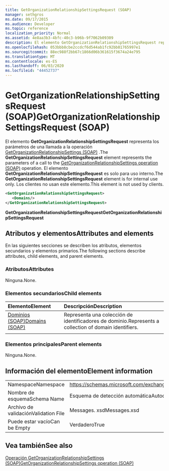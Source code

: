 ```yaml
---
title: GetOrganizationRelationshipSettingsRequest (SOAP)
manager: sethgros
ms.date: 09/17/2015
ms.audience: Developer
ms.topic: reference
localization_priority: Normal
ms.assetid: 4e8aa3b3-4bfc-40c3-b96b-9f7062b09309
description: El elemento GetOrganizationRelationshipSettingsRequest representa los parámetros de una llamada a la operación GetOrganizationRelationshipSettings (SOAP). El elemento GetOrganizationRelationshipSettingsRequest es solo para uso interno. Los clientes no usan este elemento.
ms.openlocfilehash: 053bbb8cbe2ccdcf6d544ab1fc92bb81765997e1
ms.sourcegitcommit: 88ec988f2bb67c1866d06b361615f3674a24e795
ms.translationtype: MT
ms.contentlocale: es-ES
ms.lasthandoff: 06/03/2020
ms.locfileid: "44452737"
---
```

# <a name="getorganizationrelationshipsettingsrequest-soap"></a><span data-ttu-id="bcabf-105">GetOrganizationRelationshipSettingsRequest (SOAP)</span><span class="sxs-lookup"><span data-stu-id="bcabf-105">GetOrganizationRelationshipSettingsRequest (SOAP)</span></span>

<span data-ttu-id="bcabf-106">El elemento **GetOrganizationRelationshipSettingsRequest** representa los parámetros de una llamada a la operación [GetOrganizationRelationshipSettings (SOAP)](getorganizationrelationshipsettings-operation-soap.md) .</span><span class="sxs-lookup"><span data-stu-id="bcabf-106">The **GetOrganizationRelationshipSettingsRequest** element represents the parameters of a call to the [GetOrganizationRelationshipSettings operation (SOAP)](getorganizationrelationshipsettings-operation-soap.md) operation.</span></span> <span data-ttu-id="bcabf-107">El elemento **GetOrganizationRelationshipSettingsRequest** es solo para uso interno.</span><span class="sxs-lookup"><span data-stu-id="bcabf-107">The **GetOrganizationRelationshipSettingsRequest** element is for internal use only.</span></span> <span data-ttu-id="bcabf-108">Los clientes no usan este elemento.</span><span class="sxs-lookup"><span data-stu-id="bcabf-108">This element is not used by clients.</span></span> 
  
```XML
<GetOrganizationRelationshipSettingsRequest>
   <Domains/>
</GetOrganizationRelationshipSettingsRequest>
```

 <span data-ttu-id="bcabf-109">**GetOrganizationRelationshipSettingsRequest**</span><span class="sxs-lookup"><span data-stu-id="bcabf-109">**GetOrganizationRelationshipSettingsRequest**</span></span>
## <a name="attributes-and-elements"></a><span data-ttu-id="bcabf-110">Atributos y elementos</span><span class="sxs-lookup"><span data-stu-id="bcabf-110">Attributes and elements</span></span>

<span data-ttu-id="bcabf-111">En las siguientes secciones se describen los atributos, elementos secundarios y elementos primarios.</span><span class="sxs-lookup"><span data-stu-id="bcabf-111">The following sections describe attributes, child elements, and parent elements.</span></span>
  
### <a name="attributes"></a><span data-ttu-id="bcabf-112">Atributos</span><span class="sxs-lookup"><span data-stu-id="bcabf-112">Attributes</span></span>

<span data-ttu-id="bcabf-113">Ninguna.</span><span class="sxs-lookup"><span data-stu-id="bcabf-113">None.</span></span>
  
### <a name="child-elements"></a><span data-ttu-id="bcabf-114">Elementos secundarios</span><span class="sxs-lookup"><span data-stu-id="bcabf-114">Child elements</span></span>

|<span data-ttu-id="bcabf-115">**Elemento**</span><span class="sxs-lookup"><span data-stu-id="bcabf-115">**Element**</span></span>|<span data-ttu-id="bcabf-116">**Descripción**</span><span class="sxs-lookup"><span data-stu-id="bcabf-116">**Description**</span></span>|
|:-----|:-----|
|[<span data-ttu-id="bcabf-117">Dominios (SOAP)</span><span class="sxs-lookup"><span data-stu-id="bcabf-117">Domains (SOAP)</span></span>](domains-soap.md) <br/> |<span data-ttu-id="bcabf-118">Representa una colección de identificadores de dominio.</span><span class="sxs-lookup"><span data-stu-id="bcabf-118">Represents a collection of domain identifiers.</span></span>  <br/> |
|||
   
### <a name="parent-elements"></a><span data-ttu-id="bcabf-119">Elementos principales</span><span class="sxs-lookup"><span data-stu-id="bcabf-119">Parent elements</span></span>

<span data-ttu-id="bcabf-120">Ninguna.</span><span class="sxs-lookup"><span data-stu-id="bcabf-120">None.</span></span>
  
## <a name="element-information"></a><span data-ttu-id="bcabf-121">Información del elemento</span><span class="sxs-lookup"><span data-stu-id="bcabf-121">Element information</span></span>

|||
|:-----|:-----|
|<span data-ttu-id="bcabf-122">Namespace</span><span class="sxs-lookup"><span data-stu-id="bcabf-122">Namespace</span></span>  <br/> |https://schemas.microsoft.com/exchange/2010/Autodiscover  <br/> |
|<span data-ttu-id="bcabf-123">Nombre de esquema</span><span class="sxs-lookup"><span data-stu-id="bcabf-123">Schema Name</span></span>  <br/> |<span data-ttu-id="bcabf-124">Esquema de detección automática</span><span class="sxs-lookup"><span data-stu-id="bcabf-124">Autodiscover schema</span></span>  <br/> |
|<span data-ttu-id="bcabf-125">Archivo de validación</span><span class="sxs-lookup"><span data-stu-id="bcabf-125">Validation File</span></span>  <br/> |<span data-ttu-id="bcabf-126">Messages. xsd</span><span class="sxs-lookup"><span data-stu-id="bcabf-126">Messages.xsd</span></span>  <br/> |
|<span data-ttu-id="bcabf-127">Puede estar vacío</span><span class="sxs-lookup"><span data-stu-id="bcabf-127">Can be Empty</span></span>  <br/> |<span data-ttu-id="bcabf-128">Verdadero</span><span class="sxs-lookup"><span data-stu-id="bcabf-128">True</span></span>  <br/> |
   
## <a name="see-also"></a><span data-ttu-id="bcabf-129">Vea también</span><span class="sxs-lookup"><span data-stu-id="bcabf-129">See also</span></span>



[<span data-ttu-id="bcabf-130">Operación GetOrganizationRelationshipSettings (SOAP)</span><span class="sxs-lookup"><span data-stu-id="bcabf-130">GetOrganizationRelationshipSettings operation (SOAP)</span></span>](getorganizationrelationshipsettings-operation-soap.md)

